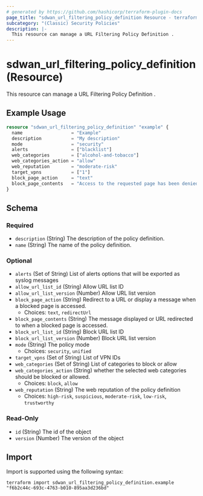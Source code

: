 ```yaml
---
# generated by https://github.com/hashicorp/terraform-plugin-docs
page_title: "sdwan_url_filtering_policy_definition Resource - terraform-provider-sdwan"
subcategory: "(Classic) Security Policies"
description: |-
  This resource can manage a URL Filtering Policy Definition .
---
```


# sdwan_url_filtering_policy_definition (Resource)

This resource can manage a URL Filtering Policy Definition .

## Example Usage

```terraform
resource "sdwan_url_filtering_policy_definition" "example" {
  name                  = "Example"
  description           = "My description"
  mode                  = "security"
  alerts                = ["blacklist"]
  web_categories        = ["alcohol-and-tobacco"]
  web_categories_action = "allow"
  web_reputation        = "moderate-risk"
  target_vpns           = ["1"]
  block_page_action     = "text"
  block_page_contents   = "Access to the requested page has been denied. Please contact your Network Administrator"
}
```

<!-- schema generated by tfplugindocs -->
## Schema

### Required

- `description` (String) The description of the policy definition.
- `name` (String) The name of the policy definition.

### Optional

- `alerts` (Set of String) List of alerts options that will be exported as syslog messages
- `allow_url_list_id` (String) Allow URL list ID
- `allow_url_list_version` (Number) Allow URL list version
- `block_page_action` (String) Redirect to a URL or display a message when a blocked page is accessed.
  - Choices: `text`, `redirectUrl`
- `block_page_contents` (String) The message displayed or URL redirected to when a blocked page is accessed.
- `block_url_list_id` (String) Block URL list ID
- `block_url_list_version` (Number) Block URL list version
- `mode` (String) The policy mode
  - Choices: `security`, `unified`
- `target_vpns` (Set of String) List of VPN IDs
- `web_categories` (Set of String) List of categories to block or allow
- `web_categories_action` (String) whether the selected web categories should be blocked or allowed.
  - Choices: `block`, `allow`
- `web_reputation` (String) The web reputation of the policy definition
  - Choices: `high-risk`, `suspicious`, `moderate-risk`, `low-risk`, `trustworthy`

### Read-Only

- `id` (String) The id of the object
- `version` (Number) The version of the object

## Import

Import is supported using the following syntax:

```shell
terraform import sdwan_url_filtering_policy_definition.example "f6b2c44c-693c-4763-b010-895aa3d236bd"
```
